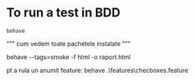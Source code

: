# To run a test in BDD

``` 
behave
```

""" cum vedem toate pachetele instalate """

behave --tags=smoke -f html -o raport.html

pt a rula un anumit feature:
behave .\features\checboxes.feature
